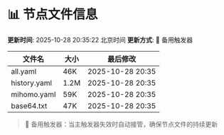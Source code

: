 # 📊 节点文件信息

**更新时间**: 2025-10-28 20:35:22 北京时间
**更新方式**: 🔄 备用触发器

| 文件名 | 大小 | 最后修改 |
|--------|------|----------|
| all.yaml | 46K | 2025-10-28 20:35 |
| history.yaml | 1.2M | 2025-10-28 20:35 |
| mihomo.yaml | 59K | 2025-10-28 20:35 |
| base64.txt | 47K | 2025-10-28 20:35 |

> 🔄 备用触发器：当主触发器失效时自动接管，确保节点文件的持续更新
